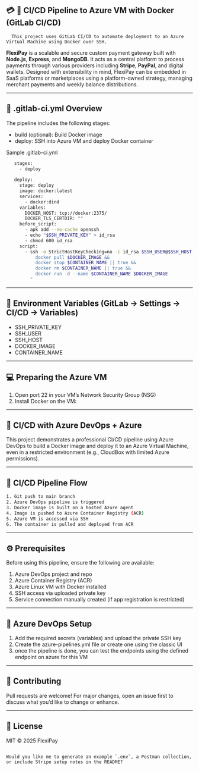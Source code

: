 ## 💳 🚀 CI/CD Pipeline to Azure VM with Docker (GitLab CI/CD)
      This project uses GitLab CI/CD to automate deployment to an Azure Virtual Machine using Docker over SSH.

**FlexiPay** is a scalable and secure custom payment gateway built with **Node.js**, **Express**, and **MongoDB**. It acts as a central platform to process payments through various providers including **Stripe**, **PayPal**, and digital wallets. Designed with extensibility in mind, FlexiPay can be embedded in SaaS platforms or marketplaces using a platform-owned strategy, managing merchant payments and weekly balance distributions.

---

## 📁 .gitlab-ci.yml Overview
   The pipeline includes the following stages:
- build (optional): Build Docker image
- deploy: SSH into Azure VM and deploy Docker container

Sample .gitlab-ci.yml

```bash
   stages:
     - deploy
   
   deploy:
     stage: deploy
     image: docker:latest
     services:
       - docker:dind
     variables:
       DOCKER_HOST: tcp://docker:2375/
       DOCKER_TLS_CERTDIR: ""
     before_script:
       - apk add --no-cache openssh
       - echo "$SSH_PRIVATE_KEY" > id_rsa
       - chmod 600 id_rsa
     script:
       - ssh -o StrictHostKeyChecking=no -i id_rsa $SSH_USER@$SSH_HOST "
           docker pull $DOCKER_IMAGE &&
           docker stop $CONTAINER_NAME || true &&
           docker rm $CONTAINER_NAME || true &&
           docker run -d --name $CONTAINER_NAME $DOCKER_IMAGE
         "
```
---

## 🔐 Environment Variables (GitLab → Settings → CI/CD → Variables)
   - SSH_PRIVATE_KEY
   - SSH_USER
   - SSH_HOST
   - DOCKER_IMAGE
   - CONTAINER_NAME
---

## 💻 Preparing the Azure VM

1. Open port 22 in your VM’s Network Security Group (NSG)
2. Install Docker on the VM:

---

## 🚀 CI/CD with Azure DevOps + Azure
This project demonstrates a professional CI/CD pipeline using Azure DevOps to build a Docker image and deploy it to an Azure Virtual Machine, even in a restricted environment (e.g., CloudBox with limited Azure permissions).

---
## 🧱 CI/CD Pipeline Flow
```bash
1. Git push to main branch
2. Azure DevOps pipeline is triggered
3. Docker image is built on a hosted Azure agent
4. Image is pushed to Azure Container Registry (ACR)
5. Azure VM is accessed via SSH
6. The container is pulled and deployed from ACR
```

---
## ⚙️ Prerequisites
Before using this pipeline, ensure the following are available:

1. Azure DevOps project and repo
2. Azure Container Registry (ACR)
3. Azure Linux VM with Docker installed
4. SSH access via uploaded private key
5. Service connection manually created (if app registration is restricted)

---
## 🔐 Azure DevOps Setup
1. Add the required secrets (variables) and upload the private SSH key
2. Create the azure-pipelines.yml file or create one using the classic UI
3. once the pipeline is done, you can test the endpoints using the defined endpoint on azure for this VM

---

## 👥 Contributing

Pull requests are welcome! For major changes, open an issue first to discuss what you’d like to change or enhance.

---

## 📝 License

MIT © 2025 FlexiPay

```

Would you like me to generate an example `.env`, a Postman collection, or include Stripe setup notes in the README?
```
